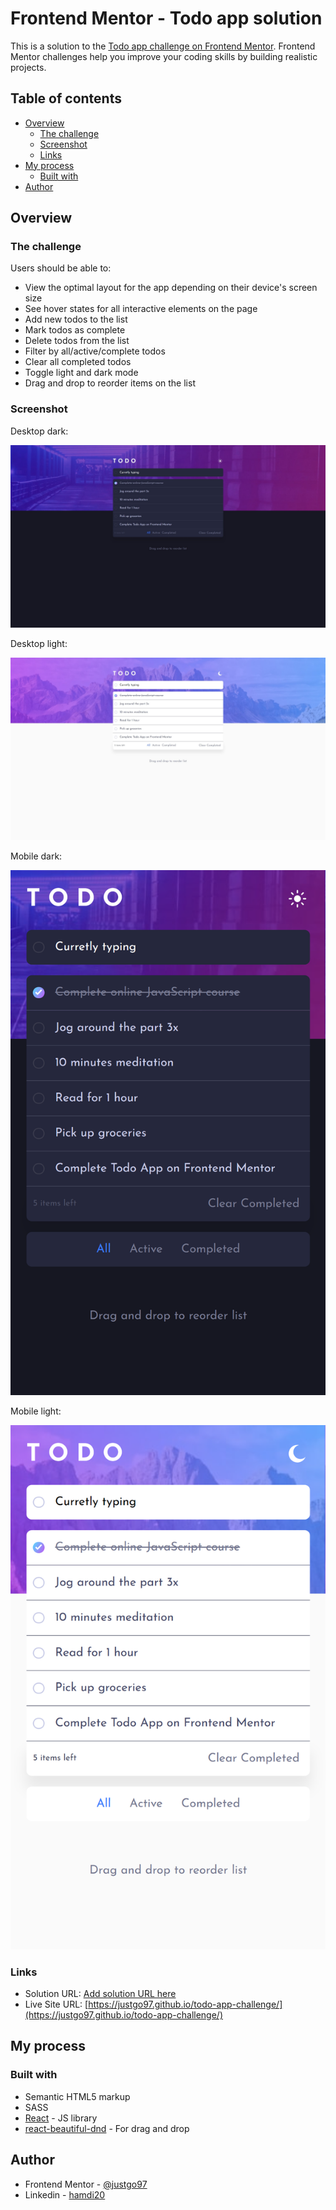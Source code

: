 # Frontend Mentor - Todo app solution

This is a solution to the [Todo app challenge on Frontend Mentor](https://www.frontendmentor.io/challenges/todo-app-Su1_KokOW). Frontend Mentor challenges help you improve your coding skills by building realistic projects.

## Table of contents

- [Overview](#overview)
  - [The challenge](#the-challenge)
  - [Screenshot](#screenshot)
  - [Links](#links)
- [My process](#my-process)
  - [Built with](#built-with)
- [Author](#author)

## Overview

### The challenge

Users should be able to:

- View the optimal layout for the app depending on their device's screen size
- See hover states for all interactive elements on the page
- Add new todos to the list
- Mark todos as complete
- Delete todos from the list
- Filter by all/active/complete todos
- Clear all completed todos
- Toggle light and dark mode
- Drag and drop to reorder items on the list

### Screenshot

Desktop dark:

![](./screenshots/desktop-dark.jpeg)

Desktop light:

![](./screenshots/desktop-light.jpeg)

Mobile dark:

![](./screenshots/mobile-dark.png)

Mobile light:

![](./screenshots/mobile-light.png)

### Links

- Solution URL: [Add solution URL here](https://your-solution-url.com)
- Live Site URL: [https://justgo97.github.io/todo-app-challenge/](https://justgo97.github.io/todo-app-challenge/)

## My process

### Built with

- Semantic HTML5 markup
- SASS
- [React](https://reactjs.org/) - JS library
- [react-beautiful-dnd](https://github.com/atlassian/react-beautiful-dnd) - For drag and drop

## Author

- Frontend Mentor - [@justgo97](https://www.frontendmentor.io/profile/justgo97)
- Linkedin - [hamdi20](https://www.linkedin.com/in/hamdi20/)
